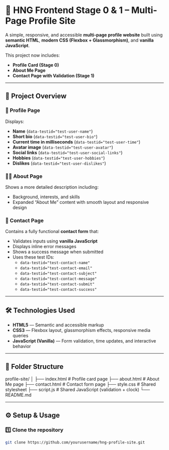 # 🌟 HNG Frontend Stage 0 & 1 – Multi-Page Profile Site

A simple, responsive, and accessible **multi-page profile website** built using **semantic HTML**, **modern CSS (Flexbox + Glassmorphism)**, and **vanilla JavaScript**.

This project now includes:
- **Profile Card (Stage 0)**
- **About Me Page**
- **Contact Page with Validation (Stage 1)**

---

## 🧱 Project Overview

### 🪪 Profile Page
Displays:
- **Name** (`data-testid="test-user-name"`)
- **Short bio** (`data-testid="test-user-bio"`)
- **Current time in milliseconds** (`data-testid="test-user-time"`)
- **Avatar image** (`data-testid="test-user-avatar"`)
- **Social links** (`data-testid="test-user-social-links"`)
- **Hobbies** (`data-testid="test-user-hobbies"`)
- **Dislikes** (`data-testid="test-user-dislikes"`)

### 🙋‍♂️ About Page
Shows a more detailed description including:
- Background, interests, and skills
- Expanded “About Me” content with smooth layout and responsive design

### 📩 Contact Page
Contains a fully functional **contact form** that:
- Validates inputs using **vanilla JavaScript**
- Displays inline error messages
- Shows a success message when submitted
- Uses these test IDs:
  - `data-testid="test-contact-name"`
  - `data-testid="test-contact-email"`
  - `data-testid="test-contact-subject"`
  - `data-testid="test-contact-message"`
  - `data-testid="test-contact-submit"`
  - `data-testid="test-contact-success"`

---

## 🛠️ Technologies Used

- **HTML5** — Semantic and accessible markup  
- **CSS3** — Flexbox layout, glassmorphism effects, responsive media queries  
- **JavaScript (Vanilla)** — Form validation, time updates, and interactive behavior  

---

## 📂 Folder Structure

profile-site/
│
├── index.html # Profile card page
├── about.html # About Me page
├── contact.html # Contact form page
├── style.css # Shared stylesheet
├── script.js # Shared JavaScript (validation + clock)
└── README.md


---

## ⚙️ Setup & Usage

### 1️⃣ Clone the repository
```bash
git clone https://github.com/yourusername/hng-profile-site.git